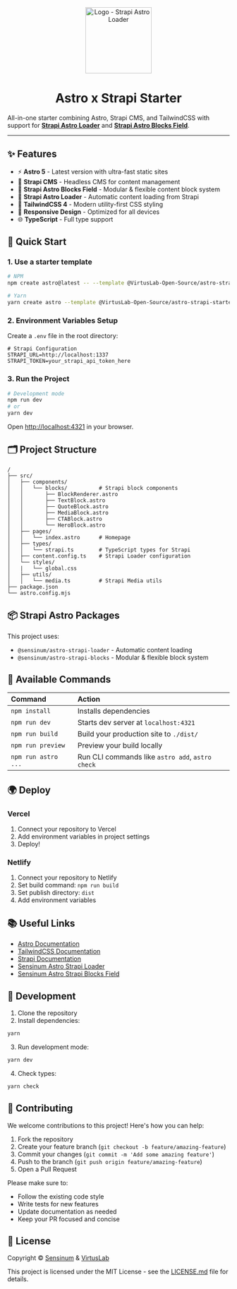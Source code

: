 <div align="center" style="max-width: 10rem; margin: 0 auto">
  <img style="width: 150px; height: auto;" src="https://www.sensinum.com/img/open-source/strapi-astro-blocks/logo.png" alt="Logo - Strapi Astro Loader" />
</div>
<div align="center">
  <h1>Astro x Strapi Starter</h1>
</div>

All-in-one starter combining Astro, Strapi CMS, and TailwindCSS with support for **[Strapi Astro Loader](https://github.com/VirtusLab-Open-Source/astro-strapi-loader)** and **[Strapi Astro Blocks Field](https://github.com/VirtusLab-Open-Source/astro-strapi-blocks)**.

---

## ✨ Features

- ⚡ **Astro 5** - Latest version with ultra-fast static sites
- 📝 **Strapi CMS** - Headless CMS for content management
- 🧱 **Strapi Astro Blocks Field** - Modular &amp; flexible content block system
- 🔄 **Strapi Astro Loader** - Automatic content loading from Strapi
- 🎨 **TailwindCSS 4** - Modern utility-first CSS styling
- 📱 **Responsive Design** - Optimized for all devices
- 🌐 **TypeScript** - Full type support

## 🚀 Quick Start

### 1. Use a starter template

```bash
# NPM
npm create astro@latest -- --template @VirtusLab-Open-Source/astro-strapi-starter

# Yarn
yarn create astro --template @VirtusLab-Open-Source/astro-strapi-starter
```

### 2. Environment Variables Setup

Create a `.env` file in the root directory:

```env
# Strapi Configuration
STRAPI_URL=http://localhost:1337
STRAPI_TOKEN=your_strapi_api_token_here
```

### 3. Run the Project

```bash
# Development mode
npm run dev
# or
yarn dev
```

Open [http://localhost:4321](http://localhost:4321) in your browser.

## 🗂️ Project Structure

```
/
├── src/
│   ├── components/
│   │   └── blocks/          # Strapi block components
│   │       ├── BlockRenderer.astro
│   │       ├── TextBlock.astro
│   │       ├── QuoteBlock.astro
│   │       ├── MediaBlock.astro
│   │       ├── CTABlock.astro
│   │       └── HeroBlock.astro
│   ├── pages/
│   │   └── index.astro      # Homepage
│   ├── types/
│   │   └── strapi.ts        # TypeScript types for Strapi
│   ├── content.config.ts    # Strapi Loader configuration
│   └── styles/
│   |   └── global.css
│   ├── utils/
│   │   └── media.ts         # Strapi Media utils
├── package.json
└── astro.config.mjs
```

## 📦 Strapi Astro Packages

This project uses:

- `@sensinum/astro-strapi-loader` - Automatic content loading
- `@sensinum/astro-strapi-blocks` - Modular &amp; flexible block system

## 🔨 Available Commands

| Command                | Action                                     |
| :--------------------- | :----------------------------------------- |
| `npm install`          | Installs dependencies                      |
| `npm run dev`          | Starts dev server at `localhost:4321`     |
| `npm run build`        | Build your production site to `./dist/`   |
| `npm run preview`      | Preview your build locally                 |
| `npm run astro ...`    | Run CLI commands like `astro add`, `astro check` |

## 🌍 Deploy

### Vercel
1. Connect your repository to Vercel
2. Add environment variables in project settings
3. Deploy!

### Netlify
1. Connect your repository to Netlify
2. Set build command: `npm run build`
3. Set publish directory: `dist`
4. Add environment variables

## 📚 Useful Links

- [Astro Documentation](https://docs.astro.build)
- [TailwindCSS Documentation](https://tailwindcss.com/docs)
- [Strapi Documentation](https://docs.strapi.io)
- [Sensinum Astro Strapi Loader](https://github.com/VirtusLab-Open-Source/astro-strapi-loader)
- [Sensinum Astro Strapi Blocks Field](https://github.com/VirtusLab-Open-Source/astro-strapi-blocks)

## 🔧 Development

1. Clone the repository
2. Install dependencies:
```bash
yarn
```
3. Run development mode:
```bash
yarn dev
```
4. Check types:
```bash
yarn check
```

## 🤝 Contributing

We welcome contributions to this project! Here's how you can help:

1. Fork the repository
2. Create your feature branch (`git checkout -b feature/amazing-feature`)
3. Commit your changes (`git commit -m 'Add some amazing feature'`)
4. Push to the branch (`git push origin feature/amazing-feature`)
5. Open a Pull Request

Please make sure to:
* Follow the existing code style
* Write tests for new features
* Update documentation as needed
* Keep your PR focused and concise

## 📄 License

Copyright © [Sensinum](https://sensinum.com) &amp; [VirtusLab](https://virtuslab.com)

This project is licensed under the MIT License - see the [LICENSE.md](LICENSE.md) file for details. 